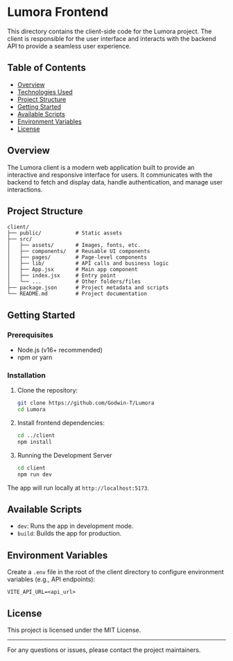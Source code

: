 # Lumora Frontend

This directory contains the client-side code for the Lumora project. The client is responsible for the user interface and interacts with the backend API to provide a seamless user experience.

## Table of Contents

- [Overview](#overview)
- [Technologies Used](#technologies-used)
- [Project Structure](#project-structure)
- [Getting Started](#getting-started)
- [Available Scripts](#available-scripts)
- [Environment Variables](#environment-variables)
- [License](#license)

## Overview

The Lumora client is a modern web application built to provide an interactive and responsive interface for users. It communicates with the backend to fetch and display data, handle authentication, and manage user interactions.

## Project Structure

```
client/
├── public/           # Static assets
├── src/
│   ├── assets/       # Images, fonts, etc.
│   ├── components/   # Reusable UI components
│   ├── pages/        # Page-level components
│   ├── lib/          # API calls and business logic
│   ├── App.jsx       # Main app component
│   ├── index.jsx     # Entry point
│   └── ...           # Other folders/files
├── package.json      # Project metadata and scripts
└── README.md         # Project documentation
```

## Getting Started

### Prerequisites

- Node.js (v16+ recommended)
- npm or yarn

### Installation

1. Clone the repository:
   ```bash
   git clone https://github.com/Godwin-T/Lumora
   cd Lumora
   ```
2. Install frontend dependencies:
   ```bash
   cd ../client
   npm install
   ```
3. Running the Development Server
   ```bash
   cd client
   npm run dev
   ```
The app will run locally at `http://localhost:5173`.

## Available Scripts

- `dev`: Runs the app in development mode.
- `build`: Builds the app for production.

## Environment Variables

Create a `.env` file in the root of the client directory to configure environment variables (e.g., API endpoints):

```
VITE_API_URL=<api_url>
```

## License

This project is licensed under the MIT License.

---

For any questions or issues, please contact the project maintainers.
